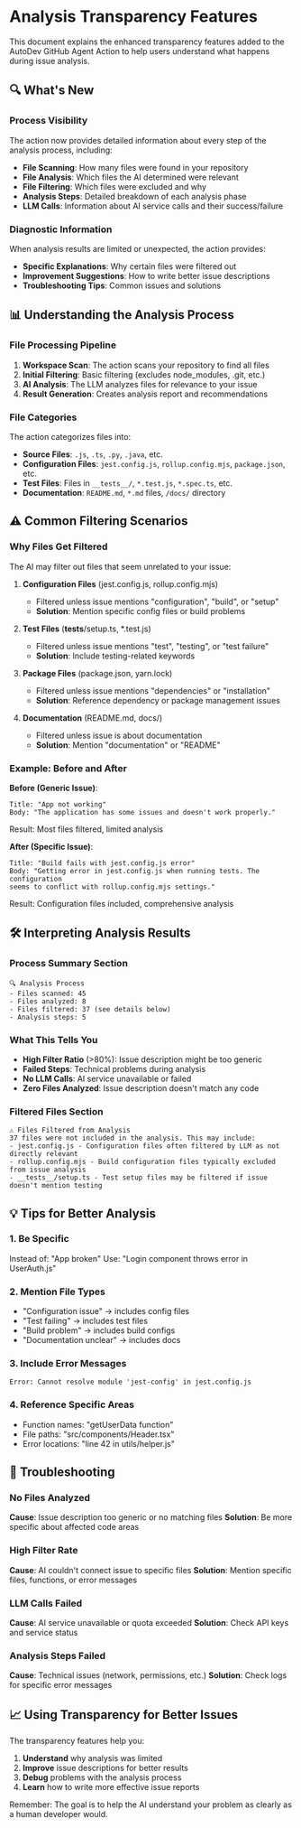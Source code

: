 # Analysis Transparency Features

This document explains the enhanced transparency features added to the AutoDev GitHub Agent Action to help users understand what happens during issue analysis.

## 🔍 What's New

### Process Visibility
The action now provides detailed information about every step of the analysis process, including:

- **File Scanning**: How many files were found in your repository
- **File Analysis**: Which files the AI determined were relevant
- **File Filtering**: Which files were excluded and why
- **Analysis Steps**: Detailed breakdown of each analysis phase
- **LLM Calls**: Information about AI service calls and their success/failure

### Diagnostic Information
When analysis results are limited or unexpected, the action provides:

- **Specific Explanations**: Why certain files were filtered out
- **Improvement Suggestions**: How to write better issue descriptions
- **Troubleshooting Tips**: Common issues and solutions

## 📊 Understanding the Analysis Process

### File Processing Pipeline

1. **Workspace Scan**: The action scans your repository to find all files
2. **Initial Filtering**: Basic filtering (excludes node_modules, .git, etc.)
3. **AI Analysis**: The LLM analyzes files for relevance to your issue
4. **Result Generation**: Creates analysis report and recommendations

### File Categories

The action categorizes files into:

- **Source Files**: `.js`, `.ts`, `.py`, `.java`, etc.
- **Configuration Files**: `jest.config.js`, `rollup.config.mjs`, `package.json`, etc.
- **Test Files**: Files in `__tests__/`, `*.test.js`, `*.spec.ts`, etc.
- **Documentation**: `README.md`, `*.md` files, `/docs/` directory

## ⚠️ Common Filtering Scenarios

### Why Files Get Filtered

The AI may filter out files that seem unrelated to your issue:

1. **Configuration Files** (jest.config.js, rollup.config.mjs)
   - Filtered unless issue mentions "configuration", "build", or "setup"
   - **Solution**: Mention specific config files or build problems

2. **Test Files** (__tests__/setup.ts, *.test.js)
   - Filtered unless issue mentions "test", "testing", or "test failure"
   - **Solution**: Include testing-related keywords

3. **Package Files** (package.json, yarn.lock)
   - Filtered unless issue mentions "dependencies" or "installation"
   - **Solution**: Reference dependency or package management issues

4. **Documentation** (README.md, docs/)
   - Filtered unless issue is about documentation
   - **Solution**: Mention "documentation" or "README"

### Example: Before and After

**Before (Generic Issue)**:
```
Title: "App not working"
Body: "The application has some issues and doesn't work properly."
```
Result: Most files filtered, limited analysis

**After (Specific Issue)**:
```
Title: "Build fails with jest.config.js error"
Body: "Getting error in jest.config.js when running tests. The configuration 
seems to conflict with rollup.config.mjs settings."
```
Result: Configuration files included, comprehensive analysis

## 🛠️ Interpreting Analysis Results

### Process Summary Section
```
🔍 Analysis Process
- Files scanned: 45
- Files analyzed: 8
- Files filtered: 37 (see details below)
- Analysis steps: 5
```

### What This Tells You

- **High Filter Ratio** (>80%): Issue description might be too generic
- **Failed Steps**: Technical problems during analysis
- **No LLM Calls**: AI service unavailable or failed
- **Zero Files Analyzed**: Issue description doesn't match any code

### Filtered Files Section
```
⚠️ Files Filtered from Analysis
37 files were not included in the analysis. This may include:
- jest.config.js - Configuration files often filtered by LLM as not directly relevant
- rollup.config.mjs - Build configuration files typically excluded from issue analysis
- __tests__/setup.ts - Test setup files may be filtered if issue doesn't mention testing
```

## 💡 Tips for Better Analysis

### 1. Be Specific
Instead of: "App broken"
Use: "Login component throws error in UserAuth.js"

### 2. Mention File Types
- "Configuration issue" → includes config files
- "Test failing" → includes test files
- "Build problem" → includes build configs
- "Documentation unclear" → includes docs

### 3. Include Error Messages
```
Error: Cannot resolve module 'jest-config' in jest.config.js
```

### 4. Reference Specific Areas
- Function names: "getUserData function"
- File paths: "src/components/Header.tsx"
- Error locations: "line 42 in utils/helper.js"

## 🔧 Troubleshooting

### No Files Analyzed
**Cause**: Issue description too generic or no matching files
**Solution**: Be more specific about affected code areas

### High Filter Rate
**Cause**: AI couldn't connect issue to specific files
**Solution**: Mention specific files, functions, or error messages

### LLM Calls Failed
**Cause**: AI service unavailable or quota exceeded
**Solution**: Check API keys and service status

### Analysis Steps Failed
**Cause**: Technical issues (network, permissions, etc.)
**Solution**: Check logs for specific error messages

## 📈 Using Transparency for Better Issues

The transparency features help you:

1. **Understand** why analysis was limited
2. **Improve** issue descriptions for better results
3. **Debug** problems with the analysis process
4. **Learn** how to write more effective issue reports

Remember: The goal is to help the AI understand your problem as clearly as a human developer would.
